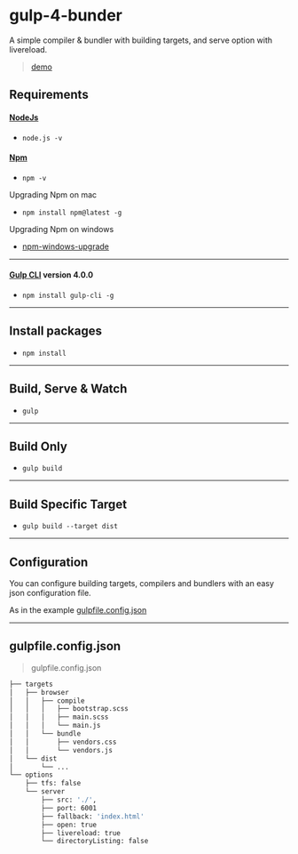 # gulp-4-bunder

A simple compiler & bundler with building targets, and serve option with livereload.  

> [demo](https://actarian.github.io/gulp-4-bundler/)

## Requirements

#### [NodeJs](https://nodejs.org/it/)
* `node.js -v`  

#### [Npm](https://www.npmjs.com/)
* `npm -v`

Upgrading Npm on mac
* `npm install npm@latest -g`

Upgrading Npm on windows
* [npm-windows-upgrade](https://www.npmjs.com/package/npm-windows-upgrade) 

___

#### [Gulp CLI](https://github.com/angular/angular-cli) version 4.0.0
* `npm install gulp-cli -g`  

___

## Install packages

* `npm install`

___

## Build, Serve & Watch 

* `gulp`

___

## Build Only

* `gulp build`

___

## Build Specific Target

* `gulp build --target dist`

___

## Configuration

You can configure building targets, compilers and bundlers with an easy json configuration file.  

As in the example [gulpfile.config.json](https://github.com/actarian/gulp-4-bundler/blob/master/gulpfile.config.json)

___

## gulpfile.config.json

> gulpfile.config.json

```bash
├── targets
│   ├── browser
│   │   ├── compile
│   │   │   ├── bootstrap.scss
│   │   │   ├── main.scss
│   │   │   └── main.js
│   │   └── bundle
│   │       ├── vendors.css
│   │       └── vendors.js
│   └── dist
│       └── ...
└── options
    ├── tfs: false
    └── server
        ├── src: './',
        ├── port: 6001
        ├── fallback: 'index.html'
        ├── open: true
        ├── livereload: true
        └── directoryListing: false
```
